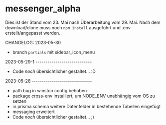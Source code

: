 # messenger_alpha

Dies ist der Stand vom 23. Mai nach Überarbeitung vom 29. Mai.
Nach dem download/clone muss noch `npm install` ausgeführt und .env erstellt/angepasst werden.

CHANGELOG:
2023-05-30
- branch `partials` mit sidebar_icon_menu 


2023-05-29-1 ----------------------------
- Code _noch_ übersichtlicher gestaltet... :D

2023-05-28 ------------------------------
- path bug in winston config behoben
- package cross-env installiert, um NODE_ENV unabhängig vom OS zu setzen
- in prisma.schema weitere Datenfelder in bestehende Tabellen eingefügt
- messaging erweitert
- Code _noch_ übersichtlicher gestaltet... ;)